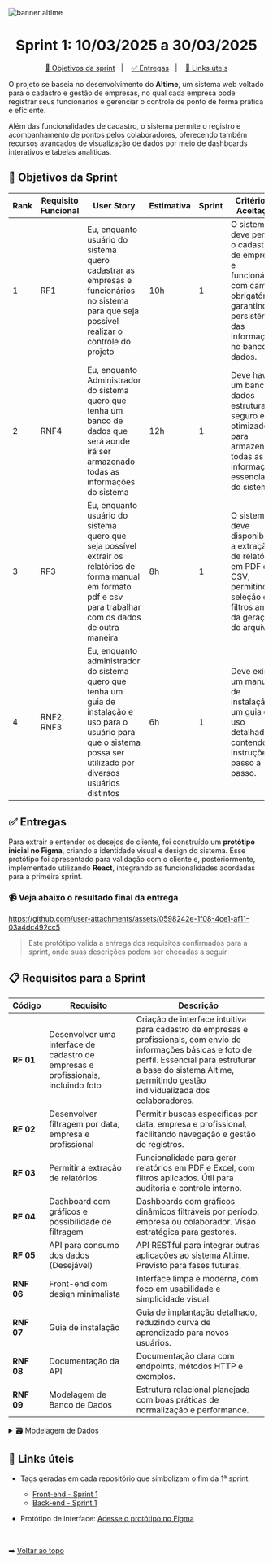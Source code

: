 ![banner altime](https://github.com/user-attachments/assets/67ebd3ee-6f1e-4ba8-83ea-7d849f34c1e8)

<div align="center">

</div>

<span id="topo">

<h1 align="center">Sprint 1: 10/03/2025 a 30/03/2025</h1>

<p align="center">
    <a href="#objetivos">🎯 Objetivos da sprint</a> &nbsp |&nbsp &nbsp
    <a href="#entregas">✅ Entregas</a> &nbsp |&nbsp &nbsp
    <a href="#links">🔗 Links úteis</a>
</p>

O projeto se baseia no desenvolvimento do **Altime**, um sistema web voltado para o cadastro e gestão de empresas, no qual cada empresa pode registrar seus funcionários e gerenciar o controle de ponto de forma prática e eficiente.

Além das funcionalidades de cadastro, o sistema permite o registro e acompanhamento de pontos pelos colaboradores, oferecendo também recursos avançados de visualização de dados por meio de dashboards interativos e tabelas analíticas.

<span id="objetivos">

## 🎯 Objetivos da Sprint

| Rank | Requisito Funcional | User Story | Estimativa | Sprint | Critério de Aceitação |
|------|----------------------|------------|------------|--------|------------------------|
| 1    | RF1                  | Eu, enquanto usuário do sistema quero cadastrar as empresas e funcionários no sistema para que seja possível realizar o controle do projeto | 10h | 1 | O sistema deve permitir o cadastro de empresas e funcionários com campos obrigatórios, garantindo a persistência das informações no banco de dados. |
| 2    | RNF4                 | Eu, enquanto Administrador do sistema quero que tenha um banco de dados que será aonde irá ser armazenado todas as informações do sistema | 12h | 1 | Deve haver um banco de dados estruturado, seguro e otimizado para armazenar todas as informações essenciais do sistema. |
| 3    | RF3                  | Eu, enquanto usuário do sistema quero que seja possível extrair os relatórios de forma manual em formato pdf e csv para trabalhar com os dados de outra maneira | 8h | 1 | O sistema deve disponibilizar a extração de relatórios em PDF e CSV, permitindo a seleção de filtros antes da geração do arquivo. |
| 4    | RNF2, RNF3           | Eu, enquanto administrador do sistema quero que tenha um guia de instalação e uso para o usuário para que o sistema possa ser utilizado por diversos usuários distintos | 6h | 1 | Deve existir um manual de instalação e um guia de uso detalhado, contendo instruções passo a passo. |

<span id="entregas">

## ✅ Entregas

Para extrair e entender os desejos do cliente, foi construído um **protótipo inicial no Figma**, criando a identidade visual e design do sistema. Esse protótipo foi apresentado para validação com o cliente e, posteriormente, implementado utilizando **React**, integrando as funcionalidades acordadas para a primeira sprint.

### 📹 Veja abaixo o resultado final da entrega

https://github.com/user-attachments/assets/0598242e-1f08-4ce1-af11-03a4dc492cc5

> Este protótipo valida a entrega dos requisitos confirmados para a sprint, onde suas descrições podem ser checadas a seguir

<span id="requisitos">

## 📋 Requisitos para a Sprint

| Código   | Requisito                                           | Descrição |
|----------|----------------------------------------------------|-----------|
| **RF 01** | Desenvolver uma interface de cadastro de empresas e profissionais, incluindo foto | Criação de interface intuitiva para cadastro de empresas e profissionais, com envio de informações básicas e foto de perfil. Essencial para estruturar a base do sistema Altime, permitindo gestão individualizada dos colaboradores. |
| **RF 02** | Desenvolver filtragem por data, empresa e profissional | Permitir buscas específicas por data, empresa e profissional, facilitando navegação e gestão de registros. |
| **RF 03** | Permitir a extração de relatórios | Funcionalidade para gerar relatórios em PDF e Excel, com filtros aplicados. Útil para auditoria e controle interno. |
| **RF 04** | Dashboard com gráficos e possibilidade de filtragem | Dashboards com gráficos dinâmicos filtráveis por período, empresa ou colaborador. Visão estratégica para gestores. |
| **RF 05** | API para consumo dos dados (Desejável) | API RESTful para integrar outras aplicações ao sistema Altime. Previsto para fases futuras. |
| **RNF 06** | Front-end com design minimalista | Interface limpa e moderna, com foco em usabilidade e simplicidade visual. |
| **RNF 07** | Guia de instalação | Guia de implantação detalhado, reduzindo curva de aprendizado para novos usuários. |
| **RNF 08** | Documentação da API | Documentação clara com endpoints, métodos HTTP e exemplos. |
| **RNF 09** | Modelagem de Banco de Dados | Estrutura relacional planejada com boas práticas de normalização e performance. |

<details>   <summary> 🗃️ Modelagem de Dados</summary>

> 📎 **Esta modelagem apresenta as principais entidades, seus atributos e os relacionamentos essenciais para garantir uma estrutura eficiente e normalizada do banco de dados.**

![Diagrama_page-0001](https://github.com/user-attachments/assets/826eaea9-17ee-4fbb-a6dd-4727d5c42118)

➡️ [Voltar ao topo](#topo)
</details>
<span id="links">

## 🔗 Links úteis

- Tags geradas em cada repositório que simbolizam o fim da 1ª sprint:
  - [Front-end - Sprint 1](https://github.com/DenariusData/DenariusData-Front/tree/Sprint-1)
  - [Back-end - Sprint 1](https://github.com/DenariusData/DenariusData-Back/tree/Sprint-1)

- Protótipo de interface: [Acesse o protótipo no Figma](https://www.figma.com/board/fyhWp4Ji3oQa5PNxootLjf/DenariusData---Sistema-de-Registro-de-Pontos?node-id=0-1&p=f&t=zvkWaiQgHAmyolei-0)

<br>

➡️ [Voltar ao topo](#topo)

</span>
